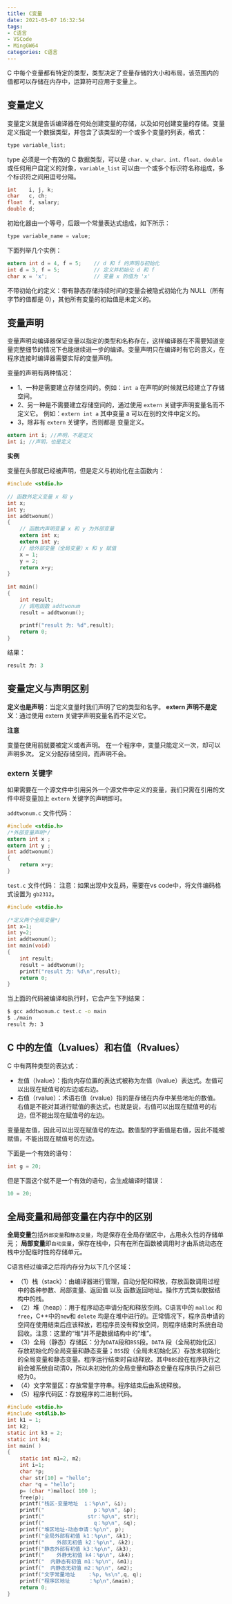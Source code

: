 ```yaml
---
title: C变量
date: 2021-05-07 16:32:54
tags:
- C语言
- VSCode
- MingGW64
categories: C语言
---
```


C 中每个变量都有特定的类型，类型决定了变量存储的大小和布局，该范围内的值都可以存储在内存中，运算符可应用于变量上。

## 变量定义

变量定义就是告诉编译器在何处创建变量的存储，以及如何创建变量的存储。变量定义指定一个数据类型，并包含了该类型的一个或多个变量的列表，格式：

```c
type variable_list;
```

<!--more-->
type 必须是一个有效的 C 数据类型，可以是 `char、w_char、int、float、double` 或任何用户自定义的对象，`variable_list` 可以由一个或多个标识符名称组成，多个标识符之间用逗号分隔。

```c
int    i, j, k;
char   c, ch;
float  f, salary;
double d;
```

初始化器由一个等号，后跟一个常量表达式组成，如下所示：

```c
type variable_name = value;
```

下面列举几个实例：

```c
extern int d = 4, f = 5;    // d 和 f 的声明与初始化
int d = 3, f = 5;           // 定义并初始化 d 和 f
char x = 'x';               // 变量 x 的值为 'x'
```

不带初始化的定义：带有静态存储持续时间的变量会被隐式初始化为 NULL（所有字节的值都是 0），其他所有变量的初始值是未定义的。

## 变量声明

变量声明向编译器保证变量以指定的类型和名称存在，这样编译器在不需要知道变量完整细节的情况下也能继续进一步的编译。变量声明只在编译时有它的意义，在程序连接时编译器需要实际的变量声明。

变量的声明有两种情况：

* 1、一种是需要建立存储空间的。例如：`int a` 在声明的时候就已经建立了存储空间。
* 2、另一种是不需要建立存储空间的，通过使用 `extern` 关键字声明变量名而不定义它。 例如：`extern int a` 其中变量 a 可以在别的文件中定义的。
* 3，除非有 `extern` 关键字，否则都是 变量定义。

```c
extern int i; //声明，不是定义
int i; //声明，也是定义
```

**实例**

变量在头部就已经被声明，但是定义与初始化在主函数内：

```c
#include <stdio.h>
 
// 函数外定义变量 x 和 y
int x;
int y;
int addtwonum()
{
    // 函数内声明变量 x 和 y 为外部变量
    extern int x;
    extern int y;
    // 给外部变量（全局变量）x 和 y 赋值
    x = 1;
    y = 2;
    return x+y;
}
 
int main()
{
    int result;
    // 调用函数 addtwonum
    result = addtwonum();
    
    printf("result 为: %d",result);
    return 0;
}
```

结果：

```c
result 为: 3
```

## 变量定义与声明区别

**定义也是声明**：当定义变量时我们声明了它的类型和名字。
**extern 声明不是定义**：通过使用 extern 关键字声明变量名而不定义它。

**注意**

变量在使用前就要被定义或者声明。
在一个程序中，变量只能定义一次，却可以声明多次。
定义分配存储空间，而声明不会。

###  extern 关键字

如果需要在一个源文件中引用另外一个源文件中定义的变量，我们只需在引用的文件中将变量加上 `extern` 关键字的声明即可。

`addtwonum.c` 文件代码：

```c
#include <stdio.h>
/*外部变量声明*/
extern int x ;
extern int y ;
int addtwonum()
{
    return x+y;
}
```

`test.c` 文件代码：
注意：如果出现中文乱码，需要在vs code中，将文件编码格式设置为 `gb2312`。

```c
#include <stdio.h>
  
/*定义两个全局变量*/
int x=1;
int y=2;
int addtwonum();
int main(void)
{
    int result;
    result = addtwonum();
    printf("result 为: %d\n",result);
    return 0;
}
```

当上面的代码被编译和执行时，它会产生下列结果：

```sh
$ gcc addtwonum.c test.c -o main
$ ./main
result 为: 3
```

## C 中的左值（Lvalues）和右值（Rvalues）

C 中有两种类型的表达式：

* 左值（lvalue）：指向内存位置的表达式被称为左值（lvalue）表达式。左值可以出现在赋值号的左边或右边。
* 右值（rvalue）：术语右值（rvalue）指的是存储在内存中某些地址的数值。右值是不能对其进行赋值的表达式，也就是说，右值可以出现在赋值号的右边，但不能出现在赋值号的左边。

变量是左值，因此可以出现在赋值号的左边。数值型的字面值是右值，因此不能被赋值，不能出现在赋值号的左边。

下面是一个有效的语句：

```c
int g = 20;
```

但是下面这个就不是一个有效的语句，会生成编译时错误：

```c
10 = 20;
```

## 全局变量和局部变量在内存中的区别

**全局变量**包括`外部变量`和`静态变量`，均是保存在全局存储区中，占用永久性的存储单元；
**局部变量**即`自动变量`，保存在栈中，只有在所在函数被调用时才由系统动态在栈中分配临时性的存储单元。

C语言经过编译之后将内存分为以下几个区域：

* （1）栈（stack）：由编译器进行管理，自动分配和释放，存放函数调用过程中的各种参数、局部变量、返回值 以及 函数返回地址。操作方式类似数据结构中的栈。
* （2）堆（heap）：用于程序动态申请分配和释放空间。C语言中的 `malloc` 和 `free`，C++中的`new`和 `delete` 均是在堆中进行的。正常情况下，程序员申请的空间在使用结束后应该释放，若程序员没有释放空间，则程序结束时系统自动回收。注意：这里的“堆”并不是数据结构中的“堆”。
* （3）全局（静态）存储区：分为`DATA`段和`BSS`段。`DATA` 段（全局初始化区）存放初始化的全局变量和静态变量；`BSS`段（全局未初始化区）存放未初始化的全局变量和静态变量。程序运行结束时自动释放。其中`BBS`段在程序执行之前会被系统自动清0，所以未初始化的全局变量和静态变量在程序执行之前已经为0。
* （4）文字常量区：存放常量字符串。程序结束后由系统释放。
* （5）程序代码区：存放程序的二进制代码。

```c
#include <stdio.h>
#include <stdlib.h>
int k1 = 1;
int k2;
static int k3 = 2;
static int k4;
int main( )
{  
    static int m1=2, m2;
    int i=1;
    char *p;
    char str[10] = "hello";
    char *q = "hello";
    p= (char *)malloc( 100 );
    free(p);
    printf("栈区-变量地址  i：%p\n", &i);
    printf("                p：%p\n", &p);
    printf("              str：%p\n", str);
    printf("                q：%p\n", &q);
    printf("堆区地址-动态申请：%p\n", p);
    printf("全局外部有初值 k1：%p\n", &k1);
    printf("    外部无初值 k2：%p\n", &k2);
    printf("静态外部有初值 k3：%p\n", &k3);
    printf("    外静无初值 k4：%p\n", &k4);
    printf("  内静态有初值 m1：%p\n", &m1);
    printf("  内静态无初值 m2：%p\n", &m2);
    printf("文字常量地址    ：%p, %s\n",q, q);
    printf("程序区地址      ：%p\n",&main);
    return 0;
}
```
